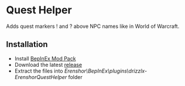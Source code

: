 # Quest Helper

Adds quest markers ! and ? above NPC names like in World of Warcraft.

## Installation
- Install [BepInEx Mod Pack](https://thunderstore.io/package/bbepis/BepInExPack/)
- Download the latest [release](https://github.com/drizzlx/Erenshor-QuestHelper/releases)
- Extract the files into *Erenshor\BepInEx\plugins\drizzlx-ErenshorQuestHelper* folder